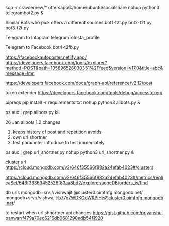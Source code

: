 scp -r crawlernew/* offersapp6:/home/ubuntu/socialshare
nohup python3 telegrambot2.py &

Similar Bots who pick offers a different sources
bot1-t2t.py
bot2-t2t.py
bot3-t2t.py

Telegram to Intagram
telegramToInsta_profile

Telegram to Facebook
bot4-t2fb.py


https://facebookautoposter.netlify.app/
https://developers.facebook.com/tools/explorer?method=POST&path=105896528030351%2Ffeed&version=v17.0&title=abc&message=lmn

https://developers.facebook.com/docs/graph-api/reference/v2.12/post

token extender
https://developers.facebook.com/tools/debug/accesstoken/


pipreqs
pip install -r requirements.txt
nohup python3 allbots.py &

ps aux | grep allbots.py
kill <processid>


26 Jan
allbots 1.2
changes
1. keeps history of post and repetition avoids
2. own url shortner
3. test parameter inttoduce to test immediately


ps aux | grep url_shortner.py
nohup python3 url_shortner.py &

cluster url
https://cloud.mongodb.com/v2/646f35566f882a24efab4023#/clusters

https://cloud.mongodb.com/v2/646f35566f882a24efab4023#/metrics/replicaSet/646f36363452526f83aa8bd2/explorer/aoneDB/orders_is/find


db urls
mongodb+srv://vishwajit:<password>@cluster0.oimfhfg.mongodb.net/
mongodb+srv://vishwajit:b77g7WDKOoWRPiHe@cluster0.oimfhfg.mongodb.net/


to restart when url shhortner api changes
https://gist.github.com/priyanshu-panwar/f479a70ec6216db0681290edb54f1920